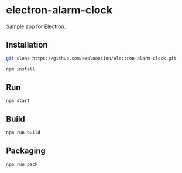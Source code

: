 # electron-alarm-clock
Sample app for Electron.

## Installation
```bash
git clone https://github.com/explooosion/electron-alarm-clock.git
```

```bash
npm install
```

## Run
```bash
npm start
```

## Build
```bash
npm run build
```

## Packaging
```bash
npm run pack
```
